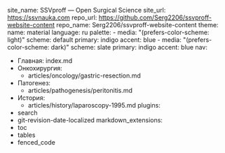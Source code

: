 site_name: SSVproff — Open Surgical Science
site_url: https://ssvnauka.com
repo_url: https://github.com/Serg2206/ssvproff-website-content
repo_name: Serg2206/ssvproff-website-content
theme:
  name: material
  language: ru
  palette:
    - media: "(prefers-color-scheme: light)"
      scheme: default
      primary: indigo
      accent: blue
    - media: "(prefers-color-scheme: dark)"
      scheme: slate
      primary: indigo
      accent: blue
nav:
  - Главная: index.md
  - Онкохирургия: 
    - articles/oncology/gastric-resection.md
  - Патогенез:
    - articles/pathogenesis/peritonitis.md
  - История:
    - articles/history/laparoscopy-1995.md
plugins:
  - search
  - git-revision-date-localized
markdown_extensions:
  - toc
  - tables
  - fenced_code

